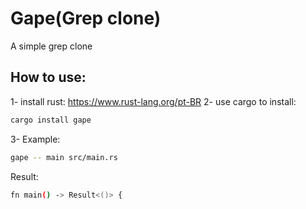 # Gape(Grep clone)
A simple grep clone
## How to use:
1- install rust: https://www.rust-lang.org/pt-BR
2- use cargo to install:
```bash
cargo install gape
```
3- Example:
```bash
gape -- main src/main.rs

```
Result:
```bash
fn main() -> Result<()> {
```
